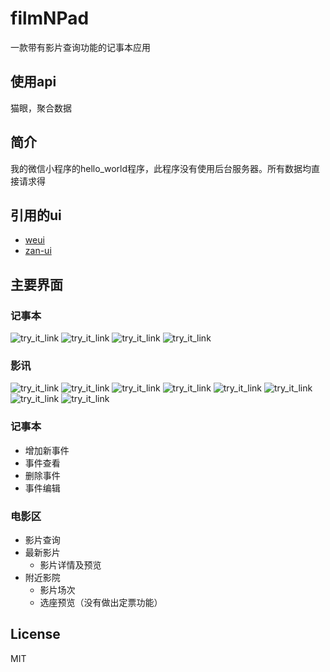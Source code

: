 # filmNPad
一款带有影片查询功能的记事本应用

## 使用api

猫眼，聚合数据


## 简介
我的微信小程序的hello_world程序，此程序没有使用后台服务器。所有数据均直接请求得

## 引用的ui

- [weui](https://github.com/Tencent/weui-wxss)
- [zan-ui](https://github.com/youzan/zanui-weapp)

## 主要界面


### 记事本
![try_it_link](screenshot/index.png)
![try_it_link](screenshot/event_edit.png)
![try_it_link](screenshot/event_detail.png)
![try_it_link](screenshot/event_change.png)

### 影讯
![try_it_link](screenshot/new_movie.png)
![try_it_link](screenshot/moviequery.png)
![try_it_link](screenshot/movie_detail.png)
![try_it_link](screenshot/movie_detail_2.png)
![try_it_link](screenshot/cinema_nearby.png)
![try_it_link](screenshot/cinema_detail.png)
![try_it_link](screenshot/cinema_detail_2.png)
![try_it_link](screenshot/seat_detail.png)

### 记事本
+ 增加新事件
+ 事件查看
+ 删除事件
+ 事件编辑

### 电影区
+ 影片查询
+ 最新影片
    + 影片详情及预览
+ 附近影院
    + 影片场次
    + 选座预览（没有做出定票功能）

## License
MIT



